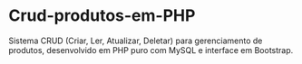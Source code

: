 # Crud-produtos-em-PHP
Sistema CRUD (Criar, Ler, Atualizar, Deletar) para gerenciamento de produtos, desenvolvido em PHP puro com MySQL e interface em Bootstrap.
